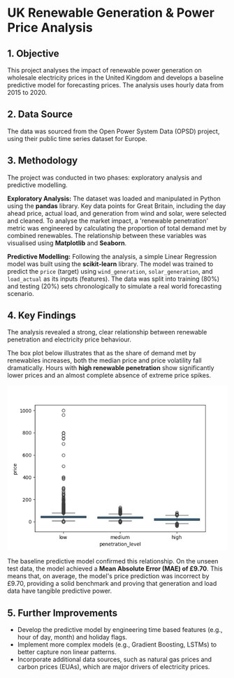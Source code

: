# UK Renewable Generation & Power Price Analysis

## 1. Objective
This project analyses the impact of renewable power generation on wholesale electricity prices in the United Kingdom and develops a baseline predictive model for forecasting prices. The analysis uses hourly data from 2015 to 2020.

## 2. Data Source
The data was sourced from the Open Power System Data (OPSD) project, using their public time series dataset for Europe.

## 3. Methodology
The project was conducted in two phases: exploratory analysis and predictive modelling.

**Exploratory Analysis:** The dataset was loaded and manipulated in Python using the **pandas** library. Key data points for Great Britain, including the day ahead price, actual load, and generation from wind and solar, were selected and cleaned. To analyse the market impact, a 'renewable penetration' metric was engineered by calculating the proportion of total demand met by combined renewables. The relationship between these variables was visualised using **Matplotlib** and **Seaborn**.

**Predictive Modelling:** Following the analysis, a simple Linear Regression model was built using the **scikit-learn** library. The model was trained to predict the `price` (target) using `wind_generation`, `solar_generation`, and `load_actual` as its inputs (features). The data was split into training (80%) and testing (20%) sets chronologically to simulate a real world forecasting scenario.

## 4. Key Findings
The analysis revealed a strong, clear relationship between renewable penetration and electricity price behaviour.

The box plot below illustrates that as the share of demand met by renewables increases, both the median price and price volatility fall dramatically. Hours with **high renewable penetration** show significantly lower prices and an almost complete absence of extreme price spikes.

![Renewable Penetration vs Price](penetration_level_vs_price.png)

The baseline predictive model confirmed this relationship. On the unseen test data, the model achieved a **Mean Absolute Error (MAE) of £9.70**. This means that, on average, the model's price prediction was incorrect by £9.70, providing a solid benchmark and proving that generation and load data have tangible predictive power.

## 5. Further Improvements
* Develop the predictive model by engineering time based features (e.g., hour of day, month) and holiday flags.
* Implement more complex models (e.g., Gradient Boosting, LSTMs) to better capture non linear patterns.
* Incorporate additional data sources, such as natural gas prices and carbon prices (EUAs), which are major drivers of electricity prices.
